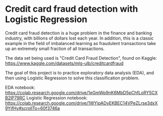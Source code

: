 # Credit card fraud detection with Logistic Regression 

Credit card fraud detection is a huge problem in the finance and banking industry, with billions of dollars lost each year. In addition, this is a classic example in the field of imbalanced learning as fraudulent transactions take up an extremely small fraction of all transactions. 

The data set being used is "Credit Card Fraud Detection",  found on Kaggle: https://www.kaggle.com/datasets/mlg-ulb/creditcardfraud

The goal of this project is to practice exploratory data analysis (EDA), and then using Logistic Regression to solve this classification problem. 

EDA notebook: https://colab.research.google.com/drive/1eGmWp9nK6MbD5pChfLoRY5CXB2lP79RC
Logistic Regression notebook: https://colab.research.google.com/drive/1WYjpADvEKBEC14VPeZLrse3dxX9YjfHy#scrollTo=60f3746a
